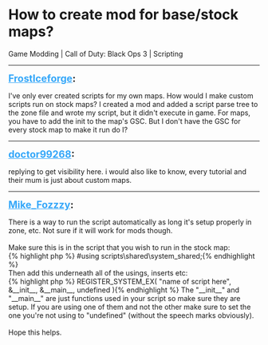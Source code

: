 # How to create mod for base/stock maps?
Game Modding | Call of Duty: Black Ops 3 | Scripting

---
<strong style="font-size: 1.4em;"><span style="text-decoration: underline;text-decoration-color: #34a7f9;"><span style="color:#34a7f9;">FrostIceforge</span></span>:</strong>

<p>I&#39;ve only ever created scripts for my own maps. How would I make custom scripts run on stock maps? I created a mod and added a script parse tree to the zone file and wrote my script, but it didn&#39;t execute in game. For maps, you have to add the init to the map&#39;s GSC. But I don&#39;t have the GSC for every stock map to make it run do I?</p>

---
<strong style="font-size: 1.4em;"><span style="text-decoration: underline;text-decoration-color: #34a7f9;"><span style="color:#34a7f9;">doctor99268</span></span>:</strong>

<p>replying to get visibility here. i would also like to know, every tutorial and their mum is just about custom maps.</p>

---
<strong style="font-size: 1.4em;"><span style="text-decoration: underline;text-decoration-color: #34a7f9;"><span style="color:#34a7f9;">Mike_Fozzzy</span></span>:</strong>

<p>There is a way to run the script automatically as long it&#39;s setup properly in zone, etc. Not sure if it will work for mods though.<br /><br />Make sure this is in the script that you wish to run in the stock map:<br />{% highlight php %}
#using scripts\shared\system_shared;{% endhighlight %}
<br />Then add this underneath all of the usings, inserts etc:<br />{% highlight php %}
REGISTER_SYSTEM_EX( &quot;name of script here&quot;, &amp;__init__, &amp;__main__, undefined ){% endhighlight %}
The &quot;__init__&quot; and &quot;__main__&quot; are just functions used in your script so make sure they are setup. If you are using one of them and not the other make sure to set the one you&#39;re not using to &quot;undefined&quot; (without the speech marks obviously).<br /><br />Hope this helps.</p>
